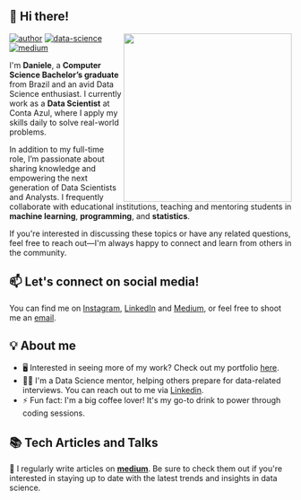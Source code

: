 ## 👋 Hi there!

<!--https://user-images.githubusercontent.com/5713670/87202985-820dcb80-c2b6-11ea-9f56-7ec461c497c3.gif-->
<img align='right' src='https://media.giphy.com/media/inECjKmGYzGms/giphy.gif' width='300'>

[![author](https://img.shields.io/badge/author-dani-blue.svg)](https://www.linkedin.com/in/daniele-santiago/) [![data-science](https://img.shields.io/badge/data-science-blue.svg)](https://www.linkedin.com/in/daniele-santiago/) [![medium](https://img.shields.io/badge/blog-medium-blue.svg)](https://medium.com/@daniele.santiago) 


I'm **Daniele**, a **Computer Science Bachelor’s graduate** from Brazil and an avid Data Science enthusiast. I currently work as a **Data Scientist** at Conta Azul, where I apply my skills daily to solve real-world problems.

In addition to my full-time role, I’m passionate about sharing knowledge and empowering the next generation of Data Scientists and Analysts. I frequently collaborate with educational institutions, teaching and mentoring students in **machine learning**, **programming**, and **statistics**. 

If you're interested in discussing these topics or have any related questions, feel free to reach out—I'm always happy to connect and learn from others in the community.

## 📫 Let's connect on social media!

You can find me on [Instagram](https://www.instagram.com/adanielesantiago/), [LinkedIn](https://www.linkedin.com/in/daniele-santiago/) and [Medium](https://medium.com/@daniele.santiago), or feel free to shoot me an [email](mailto:daniele@estudante.ufscar.br).

## 💡 About me 

- 🖥️ Interested in seeing more of my work? Check out my portfolio [here](danielesantiago.my.canva.site/portfolio).
- 👩‍🏫 I'm a Data Science mentor, helping others prepare for data-related interviews. You can reach out to me via [Linkedin](https://www.linkedin.com/in/daniele-santiago/).
- ⚡ Fun fact: I'm a big coffee lover! It's my go-to drink to power through coding sessions.

## 📚 Tech Articles and Talks 

📝 I regularly write articles on [**medium**](https://medium.com/@daniele.santiago). Be sure to check them out if you're interested in staying up to date with the latest trends and insights in data science.
 

